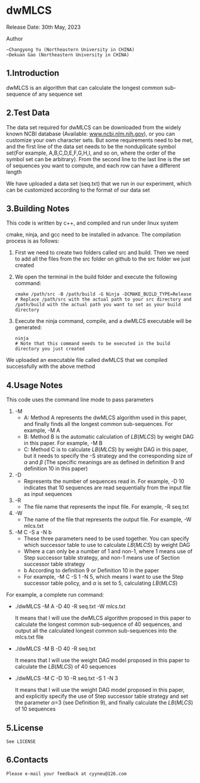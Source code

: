 # dwMLCS 

Release Date: 30th May, 2023

Author

	~Changyong Yu (Northeastern University in CHINA)
	~Dekuan Gao (Northeastern University in CHINA)

1.Introduction
--

dwMLCS is an algorithm that can calculate the longest common sub-sequence of any sequence set

2.Test Data
--

The data set required for dwMLCS can be downloaded from the widely known NCBI database (Available: www.ncbi.nlm.nih.gov), or you can customize your own character sets. But some requirements need to be met, and the first line of the data set needs to be the nonduplicate symbol set(For example, A,B,C,D,E,F,G,H,I, and so on, where the order of the symbol set can be arbitrary). From the second line to the last line is the set of sequences you want to compute, and each row can have a different length

We have uploaded a data set (seq.txt) that we run in our experiment, which can be customized according to the format of our data set

3.Building Notes
--

This code is written by c++, and compiled and run under linux system

cmake, ninja, and gcc need to be installed in advance. The compilation process is as follows:

1. First we need to create two folders called src and build. Then we need to add all the files from the src folder on github to the src folder we just created

2. We open the terminal in the build folder and execute the following command:

   ```shell
   cmake /path/src -B /path/build -G Ninja -DCMAKE_BUILD_TYPE=Release
   # Replace /path/src with the actual path to your src directory and /path/build with the actual path you want to set as your build directory
   ```

3. Execute the ninja command, compile, and a dwMLCS executable will be generated:

   ```shell
   ninja
   # Note that this command needs to be executed in the build directory you just created
   ```

We uploaded an executable file called dwMLCS that we compiled successfully with the above method

4.Usage Notes
--

This code uses the command line mode to pass parameters

1) -M
   * A: Method A represents the dwMLCS algorithm used in this paper, and finally finds all the longest common sub-sequences. For example, -M A
   * B: Method B is the automatic calculation of $LB(MLCS)$ by weight DAG in this paper. For example, -M B
   * C: Method C is to calculate $LB(MLCS)$ by weight DAG in this paper, but it needs to specify the -S strategy and the corresponding size of $\alpha$ and $\beta$ (The specific meanings are as defined in definition 9 and definition 10 in this paper)
2) -D
   * Represents the number of sequences read in. For example, -D 10 indicates that 10 sequences are read sequentially from the input file as input sequences
3) -R
   * The file name that represents the input file. For example, -R seq.txt
4) -W
   * The name of the file that represents the output file. For example, -W mlcs.txt
5) -M C -S a -N b 
   * These three parameters need to be used together. You can specify which successor table to use to calculate $LB(MLCS)$ by weight DAG
   * Where a can only be a number of 1 and non-1, where 1 means use of Step successor table strategy, and non-1 means use of Section successor table strategy
   * b According to definition 9 or Definition 10 in the paper
   * For example, -M C -S 1 -N 5, which means I want to use the Step successor table policy, and $\alpha$ is set to 5, calculating $LB(MLCS)$

For example, a complete run command:

* ./dwMLCS -M A -D 40  -R seq.txt -W mlcs.txt        

  It means that I will use the dwMLCS algorithm proposed in this paper to calculate the longest common sub-sequence of 40 sequences, and output all the calculated longest common sub-sequences into the mlcs.txt file

* ./dwMLCS -M B -D 40 -R seq.txt   

  It means that I will use the weight DAG model proposed in this paper to calculate the $LB(MLCS)$ of 40 sequences

* ./dwMLCS -M C -D 10 -R seq.txt -S 1 -N 3   

  It means that I will use the weight DAG model proposed in this paper, and explicitly specify the use of Step successor table strategy and set the parameter $\alpha$=3 (see Definition 9), and finally calculate the $LB(MLCS)$ of 10 sequences

5.License
--

	See LICENSE

6.Contacts
--

	Please e-mail your feedback at cyyneu@126.com
